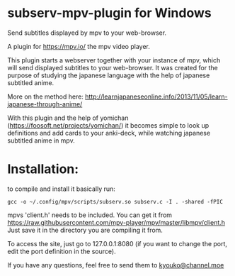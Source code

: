 # subserv-mpv-plugin for Windows 
Send subtitles displayed by mpv to your web-browser.

A plugin for https://mpv.io/
the mpv video player.

This plugin starts a webserver together with your instance of mpv, which will send displayed subtitles to your web-browser.
It was created for the purpose of studying the japanese language with the help of japanese subtitled anime.

More on the method here: http://learnjapaneseonline.info/2013/11/05/learn-japanese-through-anime/

With this plugin and the help of yomichan (https://foosoft.net/projects/yomichan/) it becomes simple to look up definitions and add cards to your anki-deck, while watching japanese subtitled anime in mpv.

# Installation:
to compile and install it basically run:
```
gcc -o ~/.config/mpv/scripts/subserv.so subserv.c -I . -shared -fPIC
```
mpvs 'client.h' needs to be included.
You can get it from https://raw.githubusercontent.com/mpv-player/mpv/master/libmpv/client.h
Just save it in the directory you are compiling it from.

To access the site, just go to 127.0.0.1:8080 (if you want to change the port, edit the port definition in the source).

If you have any questions, feel free to send them to kyouko@channel.moe
